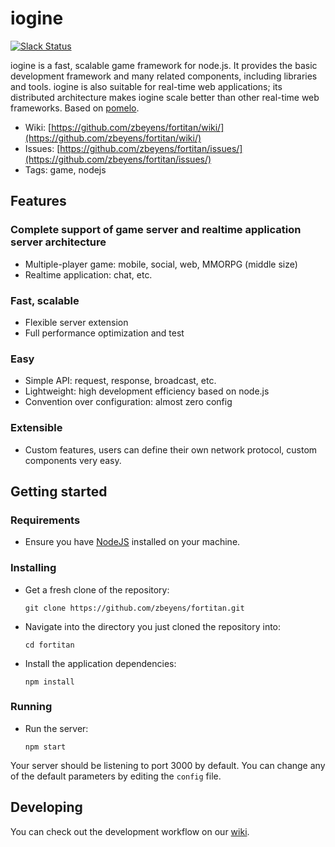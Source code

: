 <!-- ![Logo of the project](./images/logo.sample.png) -->

# iogine

<!-- 
[![Crates.io][s2]][ci] [![MIT/Apache][s3]][li]
https://img.shields.io/badge/slack-1-red.svg?longCache=true&style=flat&logo=slack&link=https://arradastudios.slack.com/
-->

[![Slack Status][s5]][sl]

[s5]: https://arradastudios.herokuapp.com/badge.svg
[sl]: https://arradastudios.slack.com/

iogine is a fast, scalable game framework for node.js. It provides the basic development framework and many related components, including libraries and tools. iogine is also suitable for real-time web applications; its distributed architecture makes iogine scale better than other real-time web frameworks. Based on [pomelo](https://github.com/NetEase/pomelo).

-   Wiki:  [https://github.com/zbeyens/fortitan/wiki/](https://github.com/zbeyens/fortitan/wiki/)
-   Issues:  [https://github.com/zbeyens/fortitan/issues/](https://github.com/zbeyens/fortitan/issues/)
-   Tags: game, nodejs

## Features

### Complete support of game server and realtime application server architecture

-   Multiple-player game: mobile, social, web, MMORPG (middle size)
-   Realtime application: chat, etc.

### Fast, scalable
<!--
-   Distributed (multi-process) architecture, can be easily scale up
-->
-   Flexible server extension
-   Full performance optimization and test

### Easy

-   Simple API: request, response, broadcast, etc.
-   Lightweight: high development efficiency based on node.js
-   Convention over configuration: almost zero config

<!--
### Powerful

-   Many clients support, including javascript, flash, android, iOS, cocos2d-x, C
-   Many libraries and tools, including command line tool, admin tool, performance test tool, AI, path finding etc.
-   Good reference materials: full docs, many examples and  [an open-source MMO RPG demo](https://github.com/NetEase/pomelo/wiki/Introduction-to--Lord-of-Pomelo)
-->

### Extensible

<!--
-   Support plugin architecture, easy to add new features through plugins. We also provide many plugins like online status, master high availability.
-->
-   Custom features, users can define their own network protocol, custom components very easy.

## Getting started

### Requirements

-   Ensure you have  [NodeJS](https://nodejs.org/)  installed on your machine.

### Installing

-   Get a fresh clone of the repository:
    
    ```
    git clone https://github.com/zbeyens/fortitan.git
    ```
    
-   Navigate into the directory you just cloned the repository into:
    
    ```
    cd fortitan
    ```
    
-   Install the application dependencies:
    
    ```
    npm install
    ```

### Running
  
-   Run the server:
    
    ```
    npm start
    ```
    

Your server should be listening to port 3000 by default. You can change any of the default parameters by editing the  `config`  file.

## Developing

You can check out the development workflow on our [wiki](https://github.com/zbeyens/fortitan/wiki/Development-Workflow).
